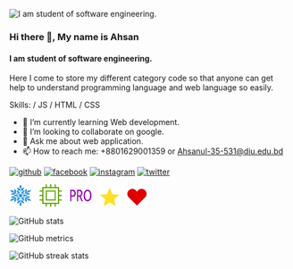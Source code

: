 
![I am student of software engineering.](https://media.licdn.com/dms/image/v2/D4E16AQELvpKeFwEoew/profile-displaybackgroundimage-shrink_350_1400/profile-displaybackgroundimage-shrink_350_1400/0/1734341781428?e=1740009600&v=beta&t=x61iy9Ufn2S0iHfuvSXhJfUZol4fpdtyPFeFTMLWmVI)
### Hi there 👋, My name is Ahsan
#### I am student of software engineering.


Here I come to store my different category code so that anyone can get help to understand programming language and web language so easily.

Skills: / JS / HTML / CSS

- 🌱 I’m currently learning Web development. 
- 👯 I’m looking to collaborate on google. 
- 💬 Ask me about web application. 
- 📫 How to reach me: +8801629001359 or Ahsanul-35-531@diu.edu.bd 


[<img src='https://cdn.jsdelivr.net/npm/simple-icons@3.0.1/icons/github.svg' alt='github' height='40'>](https://github.com/Ahsanrtx)  [<img src='https://cdn.jsdelivr.net/npm/simple-icons@3.0.1/icons/facebook.svg' alt='facebook' height='40'>](https://www.facebook.com/https://www.facebook.com/Ahsan2255)  [<img src='https://cdn.jsdelivr.net/npm/simple-icons@3.0.1/icons/instagram.svg' alt='instagram' height='40'>](https://www.instagram.com/https://www.instagram.com/ahsan_chowdhury202//)  [<img src='https://cdn.jsdelivr.net/npm/simple-icons@3.0.1/icons/twitter.svg' alt='twitter' height='40'>](https://twitter.com/https://twitter.com/Ahsan251512555)  

<a href='https://archiveprogram.github.com/'><img src='https://raw.githubusercontent.com/acervenky/animated-github-badges/master/assets/acbadge.gif' width='40' height='40'></a> <a href='https://docs.github.com/en/developers'><img src='https://raw.githubusercontent.com/acervenky/animated-github-badges/master/assets/devbadge.gif' width='40' height='40'></a> <a href='https://github.com/pricing'><img src='https://raw.githubusercontent.com/acervenky/animated-github-badges/master/assets/pro.gif' width='40' height='40'></a> <a href='https://stars.github.com/'><img src='https://raw.githubusercontent.com/acervenky/animated-github-badges/master/assets/starbadge.gif' width='35' height='35'></a> <a href='https://docs.github.com/en/github/supporting-the-open-source-community-with-github-sponsors'><img src='https://raw.githubusercontent.com/acervenky/animated-github-badges/master/assets/sponsorbadge.gif' width='35' height='35'></a> 

![GitHub stats](https://github-readme-stats.vercel.app/api?username=Ahsanrtx&show_icons=true)  

![GitHub metrics](https://metrics.lecoq.io/Ahsanrtx)  

![GitHub streak stats](https://github-readme-streak-stats.herokuapp.com/?user=Ahsanrtx)  

